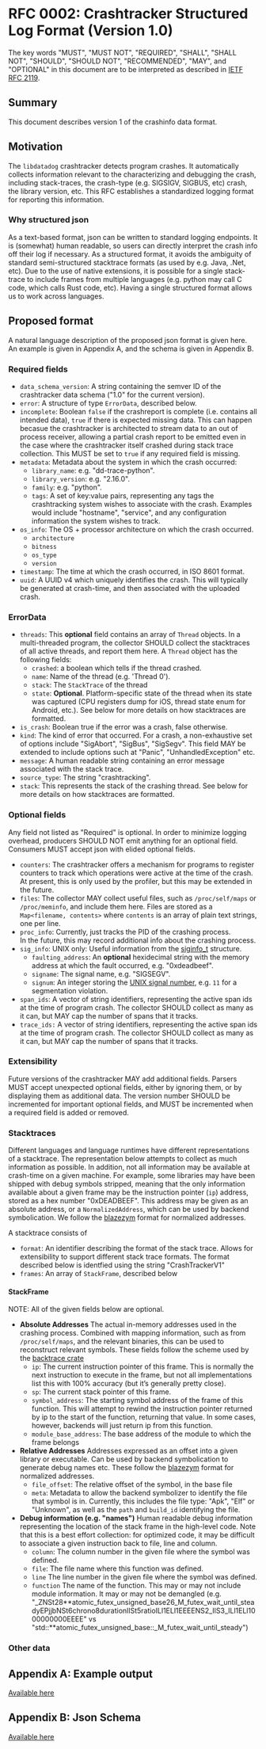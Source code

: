 # RFC 0002: Crashtracker Structured Log Format (Version 1.0)

The key words "MUST", "MUST NOT", "REQUIRED", "SHALL", "SHALL NOT", "SHOULD", "SHOULD NOT", "RECOMMENDED", "MAY", and "OPTIONAL" in this document are to be interpreted as described in [IETF RFC 2119](https://datatracker.ietf.org/doc/html/rfc2119).

## Summary

This document describes version 1 of the crashinfo data format.

## Motivation

The `libdatadog` crashtracker detects program crashes.
It automatically collects information relevant to the characterizing and debugging the crash, including stack-traces, the crash-type (e.g. SIGSIGV, SIGBUS, etc) crash, the library version, etc.
This RFC establishes a standardized logging format for reporting this information.

### Why structured json

As a text-based format, json can be written to standard logging endpoints.
It is (somewhat) human readable, so users can directly interpret the crash info off their log if necessary.
As a structured format, it avoids the ambiguity of standard semi-structured stacktrace formats (as used by e.g. Java, .Net, etc).
Due to the use of native extensions, it is possible for a single stack-trace to include frames from multiple languages (e.g. python may call C code, which calls Rust code, etc).
Having a single structured format allows us to work across languages.

## Proposed format

A natural language description of the proposed json format is given here.
An example is given in Appendix A, and the schema is given in Appendix B.

### Required fields

- `data_schema_version`:
  A string containing the semver ID of the crashtracker data schema ("1.0" for the current version).
- `error`:
  A structure of type `ErrorData`, described below.
- `incomplete`:
  Boolean `false` if the crashreport is complete (i.e. contains all intended data), `true` if there is expected missing data.
  This can happen becasue the crashtracker is architected to stream data to an out of process receiver, allowing a partial crash report to be emitted even in the case where the crashtracker itself crashed during stack trace collection.
  This MUST be set to `true` if any required field is missing.
- `metadata`:
  Metadata about the system in which the crash occurred:
  - `library_name`:
    e.g. "dd-trace-python".
  - `library_version`:
    e.g. "2.16.0".
  - `family`:
    e.g. "python".
  - `tags`:
    A set of key:value pairs, representing any tags the crashtracking system wishes to associate with the crash.
    Examples would include "hostname", "service", and any configuration information the system wishes to track.
- `os_info`:
  The OS + processor architecture on which the crash occurred.
  - `architecture`
  - `bitness`
  - `os_type`
  - `version`
- `timestamp`:
  The time at which the crash occurred, in ISO 8601 format.
- `uuid`:
  A UUID v4 which uniquely identifies the crash.
  This will typically be generated at crash-time, and then associated with the uploaded crash.

### ErrorData

- `threads`:
  This **optional** field contains an array of `Thread` objects.
  In a multi-threaded program, the collector SHOULD collect the stacktraces of all active threads, and report them here.
  A `Thread` object has the following fields:
  - `crashed`: a boolean which tells if the thread crashed.
  - `name`: Name of the thread (e.g. 'Thread 0').
  - `stack`: The `StackTrace` of the thread
  - `state`: **Optional**. Platform-specific state of the thread when its state was captured (CPU registers dump for iOS, thread state enum for Android, etc.).
    See below for more details on how stacktraces are formatted.
- `is_crash`:
  Boolean true if the error was a crash, false otherwise.
- `kind`:
  The kind of error that occurred.
  For a crash, a non-exhaustive set of options include "SigAbort", "SigBus", "SigSegv".
  This field MAY be extended to include options such at "Panic", "UnhandledException" etc.
- `message`:
  A human readable string containing an error message associated with the stack trace.
- `source_type`:
  The string "crashtracking".
- `stack`:
  This represents the stack of the crashing thread.
  See below for more details on how stacktraces are formatted.

### Optional fields

Any field not listed as "Required" is optional.
In order to minimize logging overhead, producers SHOULD NOT emit anything for an optional field.
Consumers MUST accept json with elided optional fields.

- `counters`:
  The crashtracker offers a mechanism for programs to register counters to track which operations were active at the time of the crash.
  At present, this is only used by the profiler, but this may be extended in the future.
- `files`:
  The collector MAY collect useful files, such as `/proc/self/maps` or `/proc/meminfo`, and include them here.
  Files are stored as a `Map<filename, contents>` where `contents` is an array of plain text strings, one per line.
- `proc_info`:
  Currently, just tracks the PID of the crashing process.  
   In the future, this may record additional info about the crashing process.
- `sig_info`:
  UNIX only: Useful information from the [siginfo_t](https://man7.org/linux/man-pages/man2/sigaction.2.html) structure.
  - `faulting_address`: An **optional** hexidecimal string with the memory address at which the fault occurred, e.g. "0xdeadbeef".
  - `signame`: The signal name, e.g. "SIGSEGV".
  - `signum`: An integer storing the [UNIX signal number](https://man7.org/linux/man-pages/man7/signal.7.html), e.g. `11` for a segmentation violation.
- `span_ids`:
  A vector of string identifiers, representing the active span ids at the time of program crash.
  The collector SHOULD collect as many as it can, but MAY cap the number of spans that it tracks.
- `trace_ids:`
  A vector of string identifiers, representing the active span ids at the time of program crash.
  The collector SHOULD collect as many as it can, but MAY cap the number of spans that it tracks.

### Extensibility

Future versions of the crashtracker MAY add additional fields.
Parsers MUST accept unexpected optional fields, either by ignoring them, or by displaying them as additional data.
The version number SHOULD be incremented for important optional fields, and MUST be incremented when a required field is added or removed.

### Stacktraces

Different languages and language runtimes have different representations of a stacktrace.
The representation below attempts to collect as much information as possible.
In addition, not all information may be available at crash-time on a given machine.
For example, some libraries may have been shipped with debug symbols stripped, meaning that the only information available about a given frame may be the instruction pointer (`ip`) address, stored as a hex number "0xDEADBEEF".
This address may be given as an absolute address, or a `NormalizedAddress`, which can be used by backend symbolication.
We follow the [blazezym](https://github.com/libbpf/blazesym) format for normalized addresses.

A stacktrace consists of

- `format`:
  An identifier describing the format of the stack trace.
  Allows for extensibility to support different stack trace formats.
  The format described below is identfied using the string "CrashTrackerV1"
- `frames`:
  An array of `StackFrame`, described below

#### StackFrame

NOTE: All of the given fields below are optional.

- **Absolute Addresses**
  The actual in-memory addresses used in the crashing process.
  Combined with mapping information, such as from `/proc/self/maps`, and the relevant binaries, this can be used to reconstruct relevant symbols.
  These fields follow the scheme used by the [backtrace crate](https://docs.rs/backtrace/latest/backtrace/struct.Frame.html)
  - `ip`:
    The current instruction pointer of this frame.
    This is normally the next instruction to execute in the frame, but not all implementations list this with 100% accuracy (but it’s generally pretty close).
  - `sp`:
    The current stack pointer of this frame.
  - `symbol_address`:
    The starting symbol address of the frame of this function.
    This will attempt to rewind the instruction pointer returned by ip to the start of the function, returning that value.
    In some cases, however, backends will just return ip from this function.
  - `module_base_address`:
    The base address of the module to which the frame belongs
- **Relative Addresses**
  Addresses expressed as an offset into a given library or executable.
  Can be used by backend symbolication to generate debug names etc.
  These follow the [blazezym](https://github.com/libbpf/blazesym) format for normalized addresses.
  - `file_offset`:
    The relative offset of the symbol, in the base file
  - `meta`:
    Metadata to allow the backend symbolizer to identify the file that symbol is in.
    Currently, this includes the file type: "Apk", "Elf" or "Unknown", as well as the `path` and `build_id` identifying the file.
- **Debug information (e.g. "names")**
  Human readable debug information representing the location of the stack frame in the high-level code.
  Note that this is a best effort collection: for optimized code, it may be difficult to associate a given instruction back to file, line and column.
  - `column`:
    The column number in the given file where the symbol was defined.
  - `file`:
    The file name where this function was defined.
  - `line`
    The line number in the given file where the symbol was defined.
  - `function`
    The name of the function.
    This may or may not include module information.
    It may or may not be demangled (e.g. "\_ZNSt28**atomic_futex_unsigned_base26_M_futex_wait_until_steadyEPjjbNSt6chrono8durationIlSt5ratioILl1ELl1EEEENS2_IlS3_ILl1ELl1000000000EEEE" vs "std::**atomic_futex_unsigned_base::\_M_futex_wait_until_steady")

### Other data

## Appendix A: Example output

[Available here](artifacts/0002-crashtracker-example.json)

## Appendix B: Json Schema

[Available here](artifacts/0002-crashtracker-schema.json)
